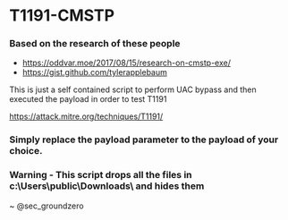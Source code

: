 # T1191-CMSTP


### Based on the research of these people

* https://oddvar.moe/2017/08/15/research-on-cmstp-exe/
* https://gist.github.com/tylerapplebaum

This is just a self contained script to perform UAC bypass and then executed the payload in order to test T1191

https://attack.mitre.org/techniques/T1191/

### Simply replace the payload parameter to the payload of your choice.

### Warning - This script drops all the files in c:\Users\public\Downloads\ and hides them

~ @sec_groundzero



